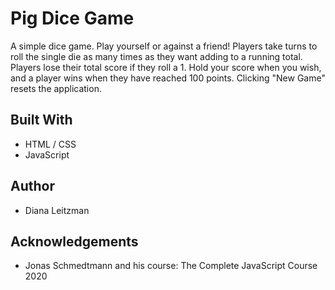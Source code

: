 # Pig Dice Game

A simple dice game. Play yourself or against a friend! Players take turns to roll the single die as many times as they want adding to a running total. Players lose their total score if they roll a 1. Hold your score when you wish, and a player wins when they have reached 100 points.
Clicking "New Game" resets the application.

## Built With

- HTML / CSS
- JavaScript

## Author

- Diana Leitzman

## Acknowledgements

- Jonas Schmedtmann and his course: The Complete JavaScript Course 2020
